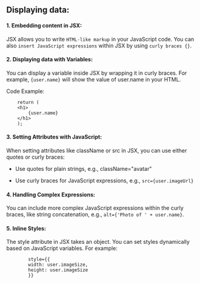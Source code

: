 ## Displaying data:

#### 1. Embedding content in JSX:

JSX allows you to write `HTML-like markup` in your JavaScript code. You can also `insert JavaScript expressions` within JSX by using `curly braces {}`.

#### 2. Displaying data with Variables:

You can display a variable inside JSX by wrapping it in curly braces. For example, `{user.name}` will show the value of user.name in your HTML.

Code Example:

        return (
        <h1>
            {user.name}
        </h1>
        );

#### 3. Setting Attributes with JavaScript:

When setting attributes like className or src in JSX, you can use either quotes or curly braces:

- Use quotes for plain strings, e.g., className="avatar"

* Use curly braces for JavaScript expressions, e.g., `src={user.imageUrl}`

#### 4. Handling Complex Expressions:

You can include more complex JavaScript expressions within the curly braces, like string concatenation, e.g., `alt={'Photo of ' + user.name}`.

#### 5. Inline Styles:

The style attribute in JSX takes an object. You can set styles dynamically based on JavaScript variables. For example:

            style={{
            width: user.imageSize,
            height: user.imageSize
            }}
